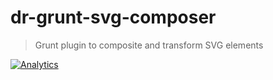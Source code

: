 dr-grunt-svg-composer
=====================

> Grunt plugin to composite and transform SVG elements

[![Analytics](https://ga-beacon.appspot.com/UA-8318361-2/drdk/dr-grunt-svg-composer)](https://github.com/igrigorik/ga-beacon)
